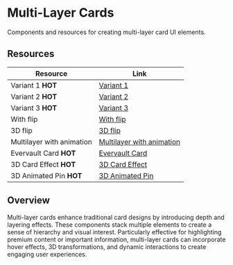 # Multi-Layer Cards

Components and resources for creating multi-layer card UI elements.

## Resources

| Resource | Link |
|---|---|
| Variant 1 **HOT** | [Variant 1](https://ui.indie-starter.dev/docs/cards-multi-layers#variant-1) |
| Variant 2 **HOT** | [Variant 2](https://ui.indie-starter.dev/docs/cards-multi-layers#variant-2) |
| Variant 3 **HOT** | [Variant 3](https://ui.indie-starter.dev/docs/cards-multi-layers#variant-3) |
| With flip | [With flip](https://codepen.io/keithpickering/pen/XJeJMv) |
| 3D flip | [3D flip](https://codepen.io/kharrop/pen/zBjBLx) |
| Multilayer with animation | [Multilayer with animation](https://codepen.io/jebbles/pen/MKoYya) |
| Evervault Card **HOT** | [Evervault Card](https://ui.aceternity.com/components/evervault-card) |
| 3D Card Effect **HOT** | [3D Card Effect](https://ui.aceternity.com/components/3d-card-effect) |
| 3D Animated Pin **HOT** | [3D Animated Pin](https://ui.aceternity.com/components/3d-pin) |

## Overview

Multi-layer cards enhance traditional card designs by introducing depth and layering effects. These components stack multiple elements to create a sense of hierarchy and visual interest. Particularly effective for highlighting premium content or important information, multi-layer cards can incorporate hover effects, 3D transformations, and dynamic interactions to create engaging user experiences. 